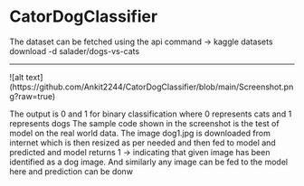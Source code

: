 # CatorDogClassifier

The dataset can be fetched using the api command -> kaggle datasets download -d salader/dogs-vs-cats 
<hr />
![alt text](https://github.com/Ankit2244/CatorDogClassifier/blob/main/Screenshot.png?raw=true)

The output is 0 and 1 for binary classification where 0 represents cats and 1 represents dogs
The sample code shown in the screenshot is the test of model on the real world data. The image dog1.jpg is downloaded from internet which is then resized as per needed and then fed to model and predicted and model returns 1 -> indicating that given image has been identified as a dog image.
And similarly any image can be fed to the model here and prediction can be donw
